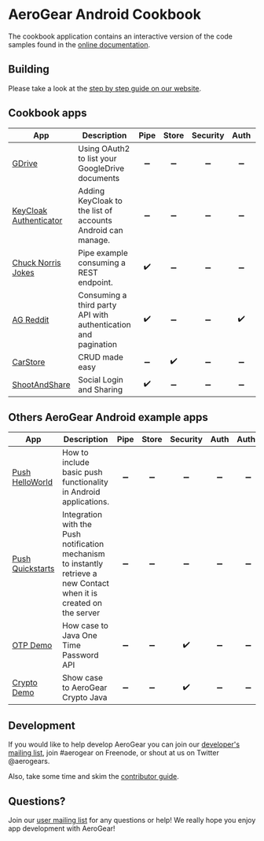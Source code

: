 # AeroGear Android Cookbook

The cookbook application contains an interactive version of the code samples found in the [online documentation](http://aerogear.org/docs/guides/aerogear-android/).  

## Building

Please take a look at the [step by step guide on our website](http://aerogear.org/docs/guides/aerogear-android/how-to-build-aerogear-android/).

## Cookbook apps

| App | Description | Pipe | Store | Security | Auth | Authz | Push |
|-----|-------------|:----:|:-----:|:--------:|:----:|:-----:|:-----:| 
| [GDrive](GDrive) | Using OAuth2 to list your GoogleDrive documents | :heavy_minus_sign: | :heavy_minus_sign: | :heavy_minus_sign: |  :heavy_minus_sign: | :heavy_check_mark: | :heavy_minus_sign: |
| [KeyCloak Authenticator](KeyCloakAuthenticator) | Adding KeyCloak to the list of accounts Android can manage. | :heavy_minus_sign: | :heavy_minus_sign: | :heavy_minus_sign: |  :heavy_minus_sign: | :heavy_check_mark: | :heavy_minus_sign: |
| [Chuck Norris Jokes](ChuckNorrisJokes) | Pipe example consuming a REST endpoint. | :heavy_check_mark: | :heavy_minus_sign: | :heavy_minus_sign: |  :heavy_minus_sign: | :heavy_minus_sign: | :heavy_minus_sign: |
| [AG Reddit](AGReddit) | Consuming a third party API with authentication and pagination | :heavy_check_mark: | :heavy_minus_sign: | :heavy_minus_sign: |  :heavy_check_mark: | :heavy_minus_sign: | :heavy_minus_sign: |
| [CarStore](CarStore) | CRUD made easy | :heavy_minus_sign: | :heavy_check_mark: | :heavy_minus_sign: |  :heavy_minus_sign: | :heavy_minus_sign: | :heavy_minus_sign: |
| [ShootAndShare](ShootAndShare) | Social Login and Sharing | :heavy_check_mark: | :heavy_minus_sign: | :heavy_minus_sign: |  :heavy_minus_sign: | :heavy_check_mark: | :heavy_minus_sign: |

## Others AeroGear Android example apps

| App | Description | Pipe | Store | Security | Auth | Authz | Push |
|-----|-------------|:----:|:-----:|:--------:|:----:|:-----:|:-----:| 
| [Push HelloWorld](https://github.com/aerogear/aerogear-push-helloworld/tree/master/android) | How to include basic push functionality in Android applications. | :heavy_minus_sign: | :heavy_minus_sign: | :heavy_minus_sign: |  :heavy_minus_sign: | :heavy_minus_sign: | :heavy_check_mark: |
| [Push Quickstarts](https://github.com/aerogear/aerogear-push-quickstarts/tree/master/client/contacts-mobile-android-client) | Integration with the Push notification mechanism to instantly retrieve a new Contact when it is created on the server | :heavy_minus_sign: | :heavy_minus_sign: | :heavy_minus_sign: |  :heavy_minus_sign: | :heavy_minus_sign: | :heavy_check_mark: |
| [OTP Demo](https://github.com/aerogear/aerogear-otp-android-demo) | How case to Java One Time Password API  | :heavy_minus_sign: | :heavy_minus_sign: | :heavy_check_mark: |  :heavy_minus_sign: | :heavy_minus_sign: | :heavy_minus_sign: |
| [Crypto Demo](https://github.com/aerogear/aerogear-crypto-android-demo) | Show case to AeroGear Crypto Java | :heavy_minus_sign: | :heavy_minus_sign: | :heavy_check_mark: |  :heavy_minus_sign: | :heavy_minus_sign: | :heavy_minus_sign: |

## Development

If you would like to help develop AeroGear you can join our [developer's mailing list](https://lists.jboss.org/mailman/listinfo/aerogear-dev), join #aerogear on Freenode, or shout at us on Twitter @aerogears.

Also, take some time and skim the [contributor guide](http://aerogear.org/docs/guides/Contributing/).

## Questions?

Join our [user mailing list](https://lists.jboss.org/mailman/listinfo/aerogear-users) for any questions or help! We really hope you enjoy app development with AeroGear!

